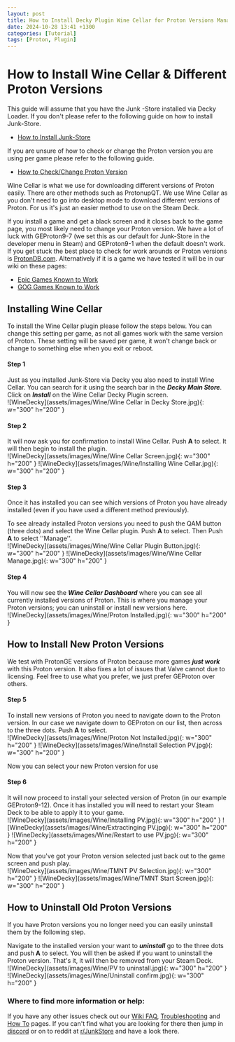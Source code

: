 ```yaml
---
layout: post
title: How to Install Decky Plugin Wine Cellar for Proton Versions Management
date: 2024-10-28 13:41 +1300
categories: [Tutorial]
tags: [Proton, Plugin]
---
```

# How to Install Wine Cellar & Different Proton Versions
This guide will assume that you have the Junk -Store installed via Decky Loader. If you don't please refer to the following guide on how to install Junk-Store.

* [How to Install Junk-Store](https://wiki.junkstore.xyz/wiki/Help:How_to_guides/Install_Junk-Store)

If you are unsure of how to check or change the Proton version you are using per game please refer to the following guide.

* [How to Check/Change Proton Version]()

Wine Cellar is what we use for downloading different versions of Proton easily. There are other methods such as ProtonupQT. We use Wine Cellar as you don't need to go into desktop mode to download different versions of Proton. For us it's just an easier method to use on the Steam Deck.

If you install a game and get a black screen and it closes back to the game page, you most likely need to change your Proton version. We have a lot of luck with GEProton9-7 (we set this as our default for Junk-Store in the developer menu in Steam) and GEProton9-1 when the default doesn't work. If you get stuck the best place to check for work arounds or Proton versions is [ProtonDB.com](https://www.protondb.com/). Alternatively if it is a game we have tested it will be in our wiki on these pages:

* [Epic Games Known to Work](https://wiki.junkstore.xyz/wiki/Help:Epic_Games/Working)
* [GOG Games Known to Work](https://wiki.junkstore.xyz/wiki/Help:GOG_Games/Working)

## Installing Wine Cellar
To install the Wine Cellar plugin please follow the steps below. You can change this setting per game, as not all games work with the same version of Proton. These setting will be saved per game, it won't change back or change to something else when you exit or reboot.

#### Step 1
Just as you installed Junk-Store via Decky you also need to install Wine Cellar. You can search for it using the search bar in the ***Decky Main Store***. Click on ***Install*** on the Wine Cellar Decky Plugin screen.<br>
![WineDecky](assets/images/Wine/Wine Cellar in Decky Store.jpg){: w="300" h="200" }

#### Step 2
It will now ask you for confirmation to install Wine Cellar. Push **A** to select. It will then begin to install the plugin.<br>
![WineDecky](assets/images/Wine/Wine Cellar Screen.jpg){: w="300" h="200" }
![WineDecky](assets/images/Wine/Installing Wine Cellar.jpg){: w="300" h="200" }

#### Step 3
Once it has installed you can see which versions of Proton you have already installed (even if you have used a different method previously).<br>

To see already installed Proton versions you need to push the QAM button (three dots) and select the Wine Cellar plugin. Push **A** to select. Then Push **A** to select ''Manage''.<br>
![WineDecky](assets/images/Wine/Wine Cellar Plugin Button.jpg){: w="300" h="200" }
![WineDecky](assets/images/Wine/Wine Cellar Manage.jpg){: w="300" h="200" } 

#### Step 4
You will now see the ***Wine Cellar Dashboard*** where you can see all currently installed versions of Proton. This is where you manage your Proton versions; you can uninstall or install new versions here.<br>
![WineDecky](assets/images/Wine/Proton Installed.jpg){: w="300" h="200" }

## How to Install New Proton Versions
We test with ProtonGE versions of Proton because more games ***just work*** with this Proton version. It also fixes a lot of issues that Valve cannot due to licensing. Feel free to use what you prefer, we just prefer GEProton over others.

#### Step 5
To install new versions of Proton you need to navigate down to the Proton version. In our case we navigate down to GEProton on our list, then across to the three dots. Push **A** to select.<br>
![WineDecky](assets/images/Wine/Proton Not Installed.jpg){: w="300" h="200" }
![WineDecky](assets/images/Wine/Install Selection PV.jpg){: w="300" h="200" }

Now you can select your new Proton version for use

#### Step 6
It will now proceed to install your selected version of Proton (in our example GEProton9-12). Once it has installed you will need to restart your Steam Deck to be able to apply it to your game.<br>
![WineDecky](assets/images/Wine/Installing PV.jpg){: w="300" h="200" }
![WineDecky](assets/images/Wine/Extractinging PV.jpg){: w="300" h="200" }
![WineDecky](assets/images/Wine/Restart to use PV.jpg){: w="300" h="200" }

Now that you've got your Proton version selected just back out to the game screen and push play.<br>
![WineDecky](assets/images/Wine/TMNT PV Selection.jpg){: w="300" h="200" }
![WineDecky](assets/images/Wine/TMNT Start Screen.jpg){: w="300" h="200" }

## How to Uninstall Old Proton Versions
If you have Proton versions you no longer need you can easily uninstall them by the following step.

Navigate to the installed version your want to ***uninstall*** go to the three dots and push **A** to select. You will then be asked if you want to uninstall the Proton version. That's it, it will then be removed from your Steam Deck.<br>
![WineDecky](assets/images/Wine/PV to uninstall.jpg){: w="300" h="200" }
![WineDecky](assets/images/Wine/Uninstall confirm.jpg){: w="300" h="200" }


### Where to find more information or help:
 If you have any other issues check out our [Wiki FAQ](https://wiki.junkstore.xyz/wiki/Help:FAQ), [Troubleshooting](https://wiki.junkstore.xyz/wiki/Help:Troubleshooting) and [How To](https://wiki.junkstore.xyz/wiki/Help:How_to_guides) pages. If you can't find what you are looking for there then jump in [discord](https://discord.com/servers/junk-store-1169048999618170880) or on to reddit at [r/JunkStore](https://www.reddit.com/r/JunkStore/) and have a look there.